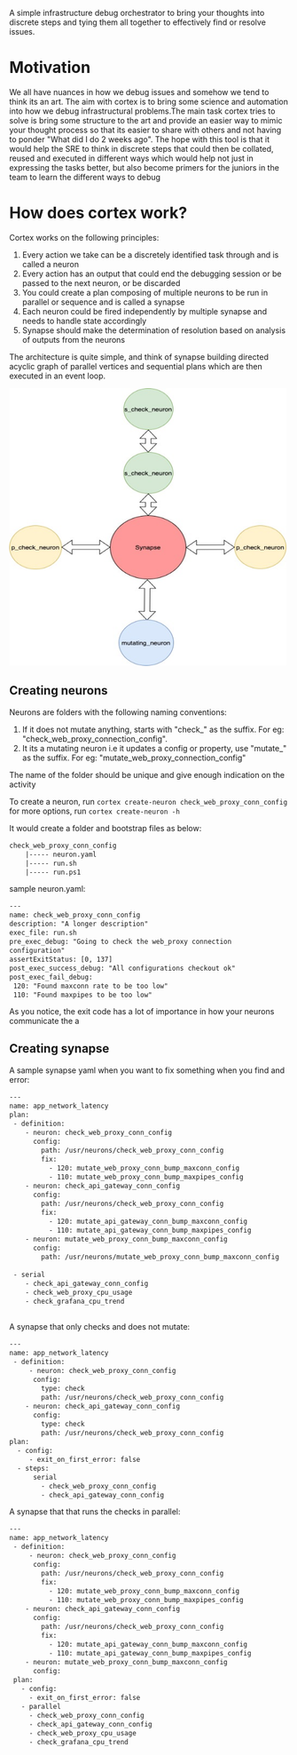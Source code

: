 A simple infrastructure debug orchestrator to bring your thoughts into discrete steps and tying them all together to effectively find or resolve issues.

# Motivation
We all have nuances in how we debug issues and somehow we tend to think its an art. The aim with cortex is to bring some science and automation into how we debug infrastructural problems.The main task cortex tries to solve is bring some structure to the art and provide an easier way to mimic your thought process so that its easier to share with others
and not having to ponder "What did I do 2 weeks ago". The hope with this tool is that it would help the SRE to think in discrete steps that could then be collated, reused and executed in different ways which would help not just in expressing the tasks better, but also become primers for the juniors in the team to learn the different ways to debug 

# How does cortex work?
Cortex works on the following principles:
1. Every action we take can be a discretely identified task through and is called a neuron
2. Every action has an output that could end the debugging session or be passed to the next neuron, or be discarded
3. You could create a plan composing of multiple neurons to be run in parallel or sequence and is called a synapse
4. Each neuron could be fired independently by multiple synapse and needs to handle state accordingly
5. Synapse should make the determination of resolution based on analysis of outputs from the neurons

The architecture is quite simple, and think of synapse building directed acyclic graph of parallel vertices and sequential plans which are then executed in an event loop.

<img src="./assets/cortex.jpg" alt="Synapse"
	title="Architecture" width="500" height="500" />

## Creating neurons
Neurons are folders with the following naming conventions:
1. If it does not mutate anything, starts with "check_" as the suffix. For eg: "check_web_proxy_connection_config".
2. It its a mutating neuron i.e it updates a config or property, use "mutate_" as the suffix. For eg: "mutate_web_proxy_connection_config"

The name of the folder should be unique and give enough indication on the activity

To create a neuron, run 
`cortex create-neuron check_web_proxy_conn_config`
 for more options, run
`cortex create-neuron -h`

It would create a folder and bootstrap files as below:

```
check_web_proxy_conn_config
    |----- neuron.yaml
    |----- run.sh
    |----- run.ps1
```

sample neuron.yaml:

```
---
name: check_web_proxy_conn_config
description: "A longer description"
exec_file: run.sh
pre_exec_debug: "Going to check the web_proxy connection configuration"
assertExitStatus: [0, 137]
post_exec_success_debug: "All configurations checkout ok"
post_exec_fail_debug:
 120: "Found maxconn rate to be too low"
 110: "Found maxpipes to be too low"

```


As you notice, the exit code has a lot of importance in how your neurons communicate the a

## Creating synapse   

A sample synapse yaml when you want to fix something when you find and error:

```
---
name: app_network_latency
plan:
 - definition:
    - neuron: check_web_proxy_conn_config
      config:
        path: /usr/neurons/check_web_proxy_conn_config
        fix:
          - 120: mutate_web_proxy_conn_bump_maxconn_config
          - 110: mutate_web_proxy_conn_bump_maxpipes_config
    - neuron: check_api_gateway_conn_config
      config:
        path: /usr/neurons/check_web_proxy_conn_config
        fix:
          - 120: mutate_api_gateway_conn_bump_maxconn_config
          - 110: mutate_api_gateway_conn_bump_maxpipes_config
    - neuron: mutate_web_proxy_conn_bump_maxconn_config
      config:
        path: /usr/neurons/mutate_web_proxy_conn_bump_maxconn_config
     
 - serial
    - check_api_gateway_conn_config
    - check_web_proxy_cpu_usage
    - check_grafana_cpu_trend
    
```

 A synapse that only checks and does not mutate:               

```
---
name: app_network_latency
 - definition:
     - neuron: check_web_proxy_conn_config
      config:
        type: check
        path: /usr/neurons/check_web_proxy_conn_config
    - neuron: check_api_gateway_conn_config
      config:
        type: check
        path: /usr/neurons/check_web_proxy_conn_config
plan:
  - config:
     - exit_on_first_error: false
  - steps:
      serial
        - check_web_proxy_conn_config
        - check_api_gateway_conn_config 
```

 A synapse that that runs the checks in parallel:               
    
```
---
name: app_network_latency
 - definition:
     - neuron: check_web_proxy_conn_config
      config:
        path: /usr/neurons/check_web_proxy_conn_config
        fix:
          - 120: mutate_web_proxy_conn_bump_maxconn_config
          - 110: mutate_web_proxy_conn_bump_maxpipes_config
    - neuron: check_api_gateway_conn_config
      config:
        path: /usr/neurons/check_web_proxy_conn_config
        fix:
          - 120: mutate_api_gateway_conn_bump_maxconn_config
          - 110: mutate_api_gateway_conn_bump_maxpipes_config
    - neuron: mutate_web_proxy_conn_bump_maxconn_config
      config:
 plan:
   - config:
     - exit_on_first_error: false
   - parallel
     - check_web_proxy_conn_config
     - check_api_gateway_conn_config
     - check_web_proxy_cpu_usage
     - check_grafana_cpu_trend
```


